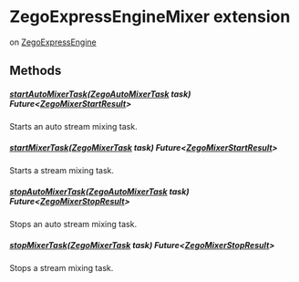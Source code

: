 


# ZegoExpressEngineMixer extension
on [ZegoExpressEngine](../zego_uikit_prebuilt_live_audio_room/ZegoExpressEngine-class.md)
















## Methods

##### [startAutoMixerTask](../zego_uikit_prebuilt_live_audio_room/ZegoExpressEngineMixer/startAutoMixerTask.md)([ZegoAutoMixerTask](../zego_uikit_prebuilt_live_audio_room/ZegoAutoMixerTask-class.md) task) Future&lt;[ZegoMixerStartResult](../zego_uikit_prebuilt_live_audio_room/ZegoMixerStartResult-class.md)>



Starts an auto stream mixing task.  




##### [startMixerTask](../zego_uikit_prebuilt_live_audio_room/ZegoExpressEngineMixer/startMixerTask.md)([ZegoMixerTask](../zego_uikit_prebuilt_live_audio_room/ZegoMixerTask-class.md) task) Future&lt;[ZegoMixerStartResult](../zego_uikit_prebuilt_live_audio_room/ZegoMixerStartResult-class.md)>



Starts a stream mixing task.  




##### [stopAutoMixerTask](../zego_uikit_prebuilt_live_audio_room/ZegoExpressEngineMixer/stopAutoMixerTask.md)([ZegoAutoMixerTask](../zego_uikit_prebuilt_live_audio_room/ZegoAutoMixerTask-class.md) task) Future&lt;[ZegoMixerStopResult](../zego_uikit_prebuilt_live_audio_room/ZegoMixerStopResult-class.md)>



Stops an auto stream mixing task.  




##### [stopMixerTask](../zego_uikit_prebuilt_live_audio_room/ZegoExpressEngineMixer/stopMixerTask.md)([ZegoMixerTask](../zego_uikit_prebuilt_live_audio_room/ZegoMixerTask-class.md) task) Future&lt;[ZegoMixerStopResult](../zego_uikit_prebuilt_live_audio_room/ZegoMixerStopResult-class.md)>



Stops a stream mixing task.  


















